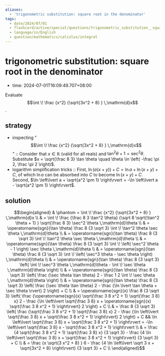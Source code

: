 ```yaml
---
aliases:
  - 'trigonometric substitution: square root in the denominator'
tags:
  - date/2024/07/01
  - flashcard/active/special/questions/trigonometric_substitution__square_root_in_the_denominator
  - language/in/English
  - question/mathematics/calculus/integral
---
```


# trigonometric substitution: square root in the denominator

- time: 2024-07-01T16:09:49.707+08:00

Evaluate $$\int \! \frac {x^2} {\sqrt{3x^2 + 8} } \,\mathrm{d}x$$.

## strategy

- inspecting "$$\int \! \frac {x^2} {\sqrt{3x^2 + 8} } \,\mathrm{d}x$$" :: Consider that $x \in \mathbb{R}$ (valid for all reals) and $\tan^2 \theta + 1 = \sec^2 \theta$. Substitute $x = \sqrt{\frac 8 3} \tan \theta \quad \theta \in \left( -\frac \pi 2, \frac \pi 2 \right)$. <!--SR:!2024-10-30,77,270-->
- logarithm simplification tricks :: First, $\ln(a(x + y)) + C = \ln a + \ln(x + y) + C$, of which $\ln a$ can be absorbed into $C$ to become $\ln(x + y) + C$. Second, $\ln \left\lvert a + \sqrt{a^2 \pm 1} \right\rvert = -\ln \left\lvert a - \sqrt{a^2 \pm 1} \right\rvert$. <!--SR:!2024-09-03,43,290-->

## solution

$$\begin{aligned}
& \phantom = \int \! \frac {x^2} {\sqrt{3x^2 + 8} } \,\mathrm{d}x \\
& = \int \! \frac {\frac 8 3 \tan^2 \theta} {\sqrt 8 \sqrt{\tan^2 \theta + 1} } \sqrt{\frac 8 3} \sec^2 \theta \,\mathrm{d}\theta \\
& = \operatorname{sgn}(\tan \theta) \frac 8 {3 \sqrt 3} \int \! \tan^2 \theta \sec \theta \,\mathrm{d}\theta \\
& = \operatorname{sgn}(\tan \theta) \frac 8 {3 \sqrt 3} \int \! \tan^2 \theta \sec \theta \,\mathrm{d}\theta \\
& = \operatorname{sgn}(\tan \theta) \frac 8 {3 \sqrt 3} \int \! \left( \sec^2 \theta - 1 \right) \sec \theta \,\mathrm{d}\theta \\
& = \operatorname{sgn}(\tan \theta) \frac 8 {3 \sqrt 3} \int \! \left( \sec^3 \theta - \sec \theta \right) \,\mathrm{d}\theta \\
& = \operatorname{sgn}(\tan \theta) \frac 8 {3 \sqrt 3} \left( \int \! \sec^3 \theta \,\mathrm{d}\theta - \int \! \sec \theta \,\mathrm{d}\theta \right) \\
& = \operatorname{sgn}(\tan \theta) \frac 8 {3 \sqrt 3} \left( \frac {\sec \theta \tan \theta} 2 - \frac 1 2 \int \! \sec \theta \,\mathrm{d}\theta \right) \\
& = \operatorname{sgn}(\tan \theta) \frac 8 {3 \sqrt 3} \left( \frac {\sec \theta \tan \theta} 2 - \frac {\ln \lvert \tan \theta + \sec \theta \rvert} 2 \right) + C \\
& = \operatorname{sgn}(x) \frac 8 {3 \sqrt 3} \left( \frac {\operatorname{sgn}(x) \sqrt{\frac 3 8 x^2 + 1} \sqrt{\frac 3 8} x} 2 - \frac {\ln \left\lvert \sqrt{\frac 3 8} x + \operatorname{sgn}(x) \sqrt{\frac 3 8 x^2 + 1} \right\rvert} 2 \right) + C \\
& = \frac 8 {3 \sqrt 3} \left( \frac {\sqrt{\frac 3 8 x^2 + 1} \sqrt{\frac 3 8} x} 2 - \frac {\ln \left\lvert \sqrt{\frac 3 8} x + \sqrt{\frac 3 8 x^2 + 1} \right\rvert} 2 \right) + C && \ln \left\lvert \sqrt{\frac 3 8} x + \sqrt{\frac 3 8 x^2 + 1} \right\rvert = -\ln \left\lvert \sqrt{\frac 3 8} x - \sqrt{\frac 3 8 x^2 + 1} \right\rvert \\
& = \frac {4 \sqrt{\frac 3 8 x^2 + 1} \sqrt{\frac 3 8} x} {3 \sqrt 3} - \frac {4 \ln \left\lvert \sqrt{\frac 3 8} x + \sqrt{\frac 3 8 x^2 + 1} \right\rvert} {3 \sqrt 3} + C \\
& = \frac {x \sqrt{3 x^2 + 8} } 6 - \frac {4 \ln \left\lvert \sqrt 3 x + \sqrt{3x^2 + 8} \right\rvert} {3 \sqrt 3} + C \\
\end{aligned}$$
